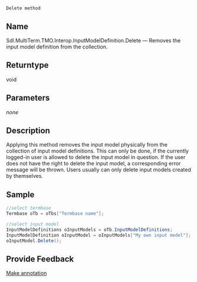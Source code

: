 

# 
    Delete method



## Name

Sdl.MultiTerm.TMO.Interop.InputModelDefinition.Delete —          Removes the input model definition from the collection.



## Returntype

void



## Parameters
*none*


## Description



Applying this method removes the input model physically from the collection of input model definitions. This can only be done, if the currently logged-in user is allowed to delete the input model in question. If the user does not have the right to delete the input model, a corresponding error message will be thrown. Users usually can only delete input models created by themselves.



## Sample


```cs
//select termbase
Termbase oTb = oTbs["Termbase name"];

//select input model
InputModelDefinitions oInputModels = oTb.InputModelDefinitions;
InputModelDefinition oInputModel = oInputModels["My own input model"];
oInputModel.Delete();
```



## Provide Feedback

[Make annotation](mailto:sdk-feedback@sdl.com&amp;subject=Reference%20for%20Sdl.MultiTerm.TMO.Interop.InputModelDefinition.Delete)

